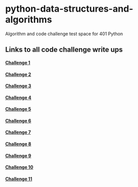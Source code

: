 # python-data-structures-and-algorithms
Algorithm and code challenge test space for 401 Python

## __Links to all code challenge write ups__
#### [Challenge 1](./challenges/ArrayReverse/challenge1.md)  
#### [Challenge 2](./challenges/ArrayShift/challenge2.md)  
#### [Challenge 3](./challenges/ArrayBinarySearch/challenge3.md)  
#### [Challenge 4](./challenges/challenge4.md)  
#### [Challenge 5](./challenges/challenge5.md)  
#### [Challenge 6](./challenges/challenge6.md)  
#### [Challenge 7](./challenges/challenge7.md)  
#### [Challenge 8](./challenges/challenge8.md)  
#### [Challenge 9](./challenges/challenge9.md)  
#### [Challenge 10](./challenges/challenge10.md)  
#### [Challenge 11](./challenges/challenge11.md)  

